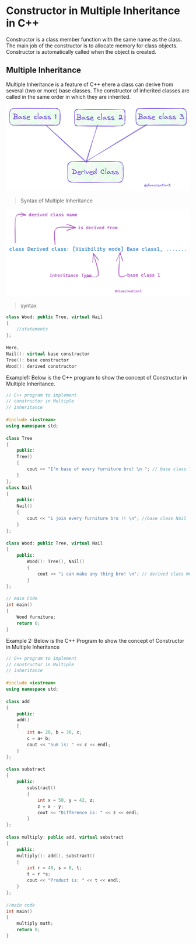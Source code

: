 # Constructor in Multiple Inheritance in C++

Constructor is a class member function with the same name as the class. The main job of the constructor is to allocate memory for class objects. Constructor is automatically called when the object is created.

## Multiple Inheritance

Multiple Inheritance is a feature of C++ ehere a class can derive from several (two or more) base classes. The constructor of inherited classes are called in the same order in which they are inherited.

!["multiple-inheritance"](/images/img-3.png)

> Syntax of Multiple Inheritance

!["multiple-inheritance-syntax"](/images/img-4.png)

> syntax
```c++
class Wood: public Tree, virtual Nail
{
    //statements
};

Here,
Nail(): virtual base constructor
Tree(): base constructor
Wood(): derived constructor
```

Example1: Below is the C++ program to show the concept of Constructor in Multiple Inheritance.

```c++
// C++ program to implement 
// constructor in Multiple 
// inheritance 

#include <iostream>
using namespace std;

class Tree
{
    public:
    Tree()
    {
        cout << "I'm base of every furniture bro! \n "; // base class Tree
    }
};
class Nail
{
    public:
    Nail()
    {
        cout << "i join every furniture bro !! \n"; //base class Nail
    }
};

class Wood: public Tree, virtual Nail
{
    public:
        Wood(): Tree(), Nail()
        {
            cout << "i can make any thing bro! \n"; // derived class Wood
        }
};

// main Code 
int main()
{
    Wood furniture;
    return 0;
}
```

Example 2: Below is the C++ Program to show the concept of Constructor in Multiple Inheritance 

```c++
// C++ program to implement 
// constructor in Multiple 
// inheritance 

#include <iostream>
using namespace std;

class add
{
    public:
    add()
    {
        int a= 20, b = 30, c;
        c = a+ b;
        cout << "Sum is: " << c << endl;
    }
};

class substract
{
    public:
        substract()
        {
            int x = 50, y = 42, z;
            z = x - y;
            cout << "Difference is: " << z << endl;
        }
};

class multiply: public add, virtual substract
{
    public:
    multiply(): add(), substract()
    {
        int r = 40, s = 8, t;
        t = r *s;
        cout << "Product is: " << t << endl;
    }
};

//main code 
int main()
{
    multiply math;
    return 0;
}

```

